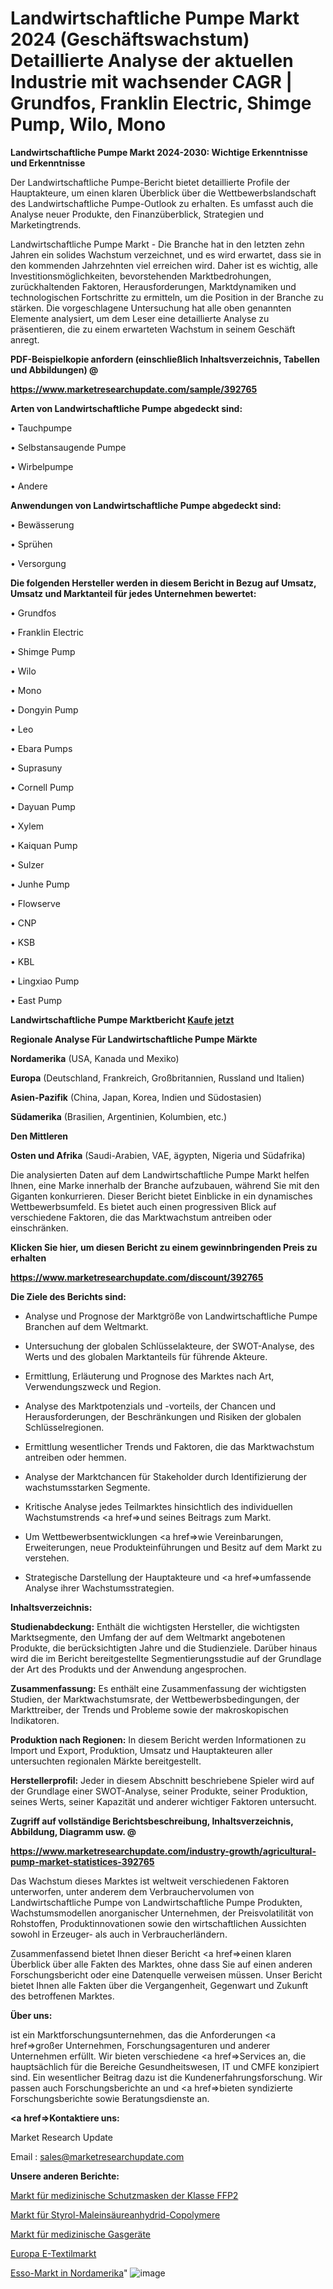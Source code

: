 # Landwirtschaftliche Pumpe Markt 2024 (Geschäftswachstum) Detaillierte Analyse der aktuellen Industrie mit wachsender CAGR | Grundfos, Franklin Electric, Shimge Pump, Wilo, Mono

<strong>Landwirtschaftliche Pumpe Markt 2024-2030: Wichtige Erkenntnisse und Erkenntnisse</strong>

Der Landwirtschaftliche Pumpe-Bericht bietet detaillierte Profile der Hauptakteure, um einen klaren Überblick über die Wettbewerbslandschaft des Landwirtschaftliche Pumpe-Outlook zu erhalten. Es umfasst auch die Analyse neuer Produkte, den Finanzüberblick, Strategien und Marketingtrends.

Landwirtschaftliche Pumpe Markt - Die Branche hat in den letzten zehn Jahren ein solides Wachstum verzeichnet, und es wird erwartet, dass sie in den kommenden Jahrzehnten viel erreichen wird. Daher ist es wichtig, alle Investitionsmöglichkeiten, bevorstehenden Marktbedrohungen, zurückhaltenden Faktoren, Herausforderungen, Marktdynamiken und technologischen Fortschritte zu ermitteln, um die Position in der Branche zu stärken. Die vorgeschlagene Untersuchung hat alle oben genannten Elemente analysiert, um dem Leser eine detaillierte Analyse zu präsentieren, die zu einem erwarteten Wachstum in seinem Geschäft anregt.



<strong><b>PDF-Beispielkopie anfordern (einschließlich Inhaltsverzeichnis, Tabellen und Abbildungen) @ </b></strong>

<strong><a href=https://www.marketresearchupdate.com/sample/392765>

<strong>https://www.marketresearchupdate.com/sample/392765</u></a></strong></strong>



<strong>Arten von Landwirtschaftliche Pumpe abgedeckt sind:</strong>

• Tauchpumpe

• Selbstansaugende Pumpe

• Wirbelpumpe

• Andere



<strong>Anwendungen von Landwirtschaftliche Pumpe abgedeckt sind:</strong>

• Bewässerung

• Sprühen

• Versorgung



<strong>Die folgenden Hersteller werden in diesem Bericht in Bezug auf Umsatz, Umsatz und Marktanteil für jedes Unternehmen bewertet:</strong>

• Grundfos

• Franklin Electric

• Shimge Pump

• Wilo

• Mono

• Dongyin Pump

• Leo

• Ebara Pumps

• Suprasuny

• Cornell Pump

• Dayuan Pump

• Xylem

• Kaiquan Pump

• Sulzer

• Junhe Pump

• Flowserve

• CNP

• KSB

• KBL

• Lingxiao Pump

• East Pump



<strong>Landwirtschaftliche Pumpe Marktbericht <a href=https://www.marketresearchupdate.com/buynow/392765>Kaufe jetzt</a></strong>



<strong>Regionale Analyse Für Landwirtschaftliche Pumpe Märkte</strong>



<strong>Nordamerika</strong> (USA, Kanada und Mexiko)



<strong>Europa</strong> (Deutschland, Frankreich, Großbritannien, Russland und Italien)



<strong>Asien-Pazifik</strong> (China, Japan, Korea, Indien und Südostasien)



<strong>Südamerika</strong> (Brasilien, Argentinien, Kolumbien, etc.)



<strong>Den Mittleren</strong> 

<strong>Osten und Afrika</strong> (Saudi-Arabien, VAE, ägypten, Nigeria und Südafrika)

Die analysierten Daten auf dem Landwirtschaftliche Pumpe Markt helfen Ihnen, eine Marke innerhalb der Branche aufzubauen, während Sie mit den Giganten konkurrieren. Dieser Bericht bietet Einblicke in ein dynamisches Wettbewerbsumfeld. Es bietet auch einen progressiven Blick auf verschiedene Faktoren, die das Marktwachstum antreiben oder einschränken.



<strong>Klicken Sie hier, um diesen Bericht zu einem gewinnbringenden Preis zu erhalten
</strong>

<strong><a href=https://www.marketresearchupdate.com/discount/392765>https://www.marketresearchupdate.com/discount/392765</b></u></strong></a>



<strong>Die Ziele des Berichts sind:</strong>

- Analyse und Prognose der Marktgröße von Landwirtschaftliche Pumpe Branchen auf dem Weltmarkt.

- Untersuchung der globalen Schlüsselakteure, der SWOT-Analyse, des Werts und des globalen Marktanteils für führende Akteure.

- Ermittlung, Erläuterung und Prognose des Marktes nach Art, Verwendungszweck und Region.

- Analyse des Marktpotenzials und -vorteils, der Chancen und Herausforderungen, der Beschränkungen und Risiken der globalen Schlüsselregionen.

- Ermittlung wesentlicher Trends und Faktoren, die das Marktwachstum antreiben oder hemmen.

- Analyse der Marktchancen für Stakeholder durch Identifizierung der wachstumsstarken Segmente.

- Kritische Analyse jedes Teilmarktes hinsichtlich des individuellen Wachstumstrends <a href=>und</a> seines Beitrags zum Markt.

- Um Wettbewerbsentwicklungen <a href=>wie</a> Vereinbarungen, Erweiterungen, neue Produkteinführungen und Besitz auf dem Markt zu verstehen.

- Strategische Darstellung der Hauptakteure und <a href=>umfas</a>sende Analyse ihrer Wachstumsstrategien.



<strong>Inhaltsverzeichnis:</strong>



<strong>Studienabdeckung:</strong> Enthält die wichtigsten Hersteller, die wichtigsten Marktsegmente, den Umfang der auf dem Weltmarkt angebotenen Produkte, die berücksichtigten Jahre und die Studienziele. Darüber hinaus wird die im Bericht bereitgestellte Segmentierungsstudie auf der Grundlage der Art des Produkts und der Anwendung angesprochen.



<strong>Zusammenfassung:</strong> Es enthält eine Zusammenfassung der wichtigsten Studien, der Marktwachstumsrate, der Wettbewerbsbedingungen, der Markttreiber, der Trends und Probleme sowie der makroskopischen Indikatoren.



<strong>Produktion nach Regionen:</strong> In diesem Bericht werden Informationen zu Import und Export, Produktion, Umsatz und Hauptakteuren aller untersuchten regionalen Märkte bereitgestellt.



<strong>Herstellerprofil:</strong> Jeder in diesem Abschnitt beschriebene Spieler wird auf der Grundlage einer SWOT-Analyse, seiner Produkte, seiner Produktion, seines Werts, seiner Kapazität und anderer wichtiger Faktoren untersucht.



<strong><b>Zugriff auf vollständige Berichtsbeschreibung, Inhaltsverzeichnis, Abbildung, Diagramm usw. @ </b></strong>

<strong><a href=https://www.marketresearchupdate.com/industry-growth/agricultural-pump-market-statistices-392765>https://www.marketresearchupdate.com/industry-growth/agricultural-pump-market-statistices-392765</a></strong>

Das Wachstum dieses Marktes ist weltweit verschiedenen Faktoren unterworfen, unter anderem dem Verbrauchervolumen von Landwirtschaftliche Pumpe von Landwirtschaftliche Pumpe Produkten, Wachstumsmodellen anorganischer Unternehmen, der Preisvolatilität von Rohstoffen, Produktinnovationen sowie den wirtschaftlichen Aussichten sowohl in Erzeuger- als auch in Verbraucherländern.

Zusammenfassend bietet Ihnen dieser Bericht <a href=>einen</a> klaren Überblick über alle Fakten des Marktes, ohne dass Sie auf einen anderen Forschungsbericht oder eine Datenquelle verweisen müssen. Unser Bericht bietet Ihnen alle Fakten über die Vergangenheit, Gegenwart und Zukunft des betroffenen Marktes.



<strong>Über uns:</strong>

 ist ein Marktforschungsunternehmen, das die Anforderungen <a href=>großer</a> Unternehmen, Forschungsagenturen und anderer Unternehmen erfüllt. Wir bieten verschiedene <a href=>Services</a> an, die hauptsächlich für die Bereiche Gesundheitswesen, IT und CMFE konzipiert sind. Ein wesentlicher Beitrag dazu ist die Kundenerfahrungsforschung. Wir passen auch Forschungsberichte an und <a href=>bieten</a> syndizierte Forschungsberichte sowie Beratungsdienste an.



<strong><a href=>Kontaktiere uns:</a></strong>

Market Research Update

Email : sales@marketresearchupdate.com



<strong>Unsere anderen Berichte:</strong>

<a href=https://www.linkedin.com/pulse/ffp2-grade-medical-protective-mask-market-size>Markt für medizinische Schutzmasken der Klasse FFP2</a>

<a href=https://www.linkedin.com/pulse/styrene-maleic-anhydride-copolymer-market-outlooks>Markt für Styrol-Maleinsäureanhydrid-Copolymere</a>

<a href=https://www.linkedin.com/pulse/medical-gases-equipment-market-outlooks-2023-1f>Markt für medizinische Gasgeräte</a>

<a href=https://www.linkedin.com/pulse/europe-e-textile-market-size-share>Europa E-Textilmarkt</a>

<a href=https://www.linkedin.com/pulse/north-america-esso-market-size-growth-set-surge-tbzgf/>Esso-Markt in Nordamerika</a>"
![image](https://github.com/Gayatrikarjule/Market-Analysis-360/assets/97346546/c7311c1c-eafe-40f9-a1f6-bb9010bb51b0)
